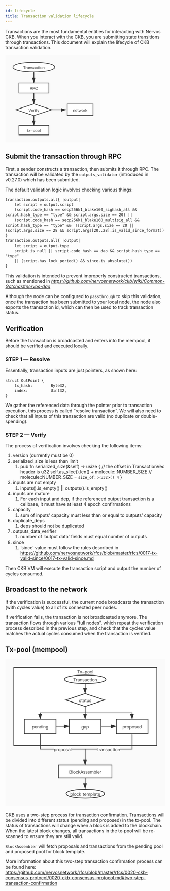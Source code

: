 ```yaml
---
id: lifecycle
title: Transaction validation lifecycle
---
```


Transactions are the most fundamental entities for interacting with Nervos CKB. When you interact with the CKB, you are submitting state transitions through transactions. This document will explain the lifecycle of CKB transaction validation.

<img src="../assets/essay/lifecycle.png" width = "300"/>

##  Submit the transaction through RPC

First, a sender constructs a transaction, then submits it through RPC. The transaction will be validated by the `outputs_validator`  (introduced in v0.27.0) which has been submitted. 

The default validation logic involves checking various things:

```
transaction.outputs.all{ |output|
    let script = output.script
    (script.code_hash == secp256k1_blake160_sighash_all && script.hash_type == "type" && script.args.size == 20) ||
    (script.code_hash == secp256k1_blake160_multisig_all && script.hash_type == "type" && （script.args.size == 20 || (script.args.size == 28 && script.args[20..28].is_valid_since_format))
}
transaction.outputs.all{ |output|
    let script = output.type
    script.is_null || script.code_hash == dao && script.hash_type == "type"
    || (script.has_lock_period() && since.is_absolute())
}
```

This validation is intended to prevent improperly constructed transactions, such as mentioned in *https://github.com/nervosnetwork/ckb/wiki/Common-Gotchas#nervos-dao* 

Although the node can be configured to `passthrough` to skip this validation, once the transaction has been submitted to your local node, the node also exports the transaction id, which can then be used to track transaction status.

## Verification

Before the transaction is broadcasted and enters into the mempool, it should be verified and executed locally.

### STEP 1 — Resolve

Essentially, transaction inputs are just pointers, as shown here:

```
struct OutPoint {
    tx_hash:        Byte32,
    index:          Uint32,
}
```

We gather the referenced data through the pointer prior to transaction execution, this process is called “resolve transaction”. We will also need to check that all inputs of this transaction are valid (no duplicate or double-spending).

### STEP 2 — Verify

The process of verification involves checking the following items:       

1. version (currently must be 0) 
2. serialized_size is less than limit 
    1. pub fn serialized_size(&self) -> usize {
            // the offset in TransactionVec header is u32
            self.as_slice().len() + molecule::NUMBER_SIZE
            // molecule::NUMBER_SIZE = `size_of::<u32>() 4`
        }
3. inputs are not empty
    1. inputs().is_empty() || outputs().is_empty()
4. inputs are mature
    1. For each input and dep, if the referenced output transaction is a cellbase, it must have at least 4 epoch confirmations
5. capacity
    1. sum of inputs’ capacity must less than or equal to outputs’ capacity
6. duplicate_deps
    1. deps should not be duplicated
7. outputs_data_verifier
    1. number of ‘output data' fields must equal number of outputs
8. since     
    1. ‘since’ value must follow the rules described in https://github.com/nervosnetwork/rfcs/blob/master/rfcs/0017-tx-valid-since/0017-tx-valid-since.md

Then CKB VM will execute the transaction script and output the number of cycles consumed.

## Broadcast to the network

If the verification is successful, the current node broadcasts the transaction (with cycles value) to all of its connected peer nodes. 

If verification fails, the transaction is not broadcasted anymore. The transaction flows through various “full nodes”, which repeat the verification process described in the previous step, and check that the cycles value matches the actual cycles consumed when the transaction is verified.

## Tx-pool (mempool)

<img src="../assets/essay/mempool.png" width = "600"/>

CKB uses a two-step process for transaction confirmation. Transactions will be divided into different status (pending and proposed) in the tx-pool. The status of transactions will change when a block is added to the blockchain. When the latest block changes, all transactions in the tx-pool will be re-scanned to ensure they are still valid.

`BlockAssembler` will fetch proposals and transactions from the pending pool and proposed pool for block template.

More information about this two-step transaction confirmation process can be found here:
https://github.com/nervosnetwork/rfcs/blob/master/rfcs/0020-ckb-consensus-protocol/0020-ckb-consensus-protocol.md#two-step-transaction-confirmation
